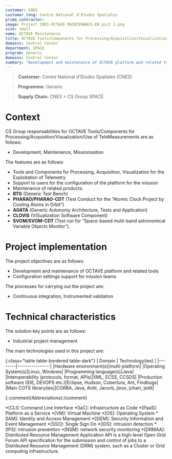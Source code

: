 ```yaml
---
customer: CNES
customer_long: Centre National d'Etudes Spatiales
prime_contractor: 
image: Project CNES-OCTAVE MAINTENANCE-EN pict 1.png
size: small
name: OCTAVE Maintenance
title: OCTAVE Tools/Components for Processing/Acquisition/Visualization/Use of TeleMeasurements
domains: Control Center
department: SPACE
program: Generic
domains: Control Center
summary: "Development and maintenance of OCTAVE platform and related tools. Configuration settings support for mission teams"
---
```


> __Customer__\: Centre National d'Etudes Spatiales (CNES)

> __Programme__\: Generic

> __Supply Chain__\: CNES >  CS Group SPACE


# Context


CS Group responsabilities for OCTAVE Tools/Components for Processing/Acquisition/Visualization/Use of TeleMeasurements are as follows:
* Development, Maintenance, Missionisation



The features are as follows:
* Tools and Components for Processing, Acquisition, Visualization for the Exploitation of Telemetry
* Support to users for the configuration of the platform for the mission
* Maintenance of related products:
* __BTG__ (Generic Test Bench)
* __PHARAO/PHARAO-CDT__ (Test Conduct for the “Atomic Clock Project by Cooling Atoms in Orbit”)
* __AGATA__ (Generic Autonomy Architecture, Tests and Application)
* __CLOVIS__ (VISualization Software Component)
* __SVOM/SVOM-CDT__ (Test run for “Space-based multi-band astronomical Variable Objects Monitor”).

# Project implementation

The project objectives are as follows:
* Development and maintenance of OCTAVE platform and related tools
* Configuration settings support for mission teams

The processes for carrying out the project are:
* Continuous integration, Instrumented validation

# Technical characteristics

The solution key points are as follows:
* Industrial project management



The main technologies used in this project are:

{:class="table table-bordered table-dark"}
| Domain | Technology(ies) |
|--------|----------------|
|Hardware environment(s)|multi-platform|
|Operating System(s)|Linux, Windows|
|Programming language(s)|Java|
|Interoperability (protocols, format, APIs)|XML, ECSS, CCSDS|
|Production software (IDE, DEVOPS etc.)|Eclipse, Hudson, Cobertura, Ant, Findbugs|
|Main COTS library(ies)|CORBA, Java, Antlr, Jacorb, jloox, jchart, jedit|



{::comment}Abbreviations{:/comment}

*[CLI]: Command Line Interface
*[IaC]: Infrastructure as Code
*[PaaS]: Platform as a Service
*[VM]: Virtual Machine
*[OS]: Operating System
*[IAM]: Identity and Access Management
*[SIEM]: Security Information and Event Management
*[SSO]: Single Sign On
*[IDS]: intrusion detection
*[IPS]: intrusion prevention
*[NSM]: network security monitoring
*[DRMAA]: Distributed Resource Management Application API is a high-level Open Grid Forum API specification for the submission and control of jobs to a Distributed Resource Management (DRM) system, such as a Cluster or Grid computing infrastructure.

